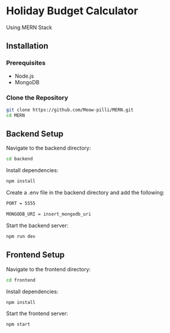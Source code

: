 # Holiday Budget Calculator
Using MERN Stack

## Installation
### Prerequisites
- Node.js
- MongoDB

### Clone the Repository
```sh
git clone https://github.com/Meow-pilli/MERN.git
cd MERN
```

## Backend Setup
Navigate to the backend directory:

```sh
cd backend
```
Install dependencies:

```sh
npm install
```

Create a .env file in the backend directory and add the following:

```sh
PORT = 5555

MONGODB_URI = insert_mongodb_uri
```

Start the backend server:

```sh
npm run dev
```
## Frontend Setup
Navigate to the frontend directory:

```sh
cd frontend
```
Install dependencies:
```sh
npm install
```

Start the frontend server:
```sh
npm start
```